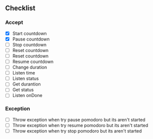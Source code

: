 ## Checklist

### Accept

- [x] Start countdown
- [x] Pause countdown
- [ ] Stop countdown
- [ ] Reset countdown
- [ ] Reset countdown
- [ ] Resume countdown
- [ ] Change duration
- [ ] Listen time
- [ ] Listen status
- [ ] Get durantion
- [ ] Get status
- [ ] Listen onDone

### Exception
- [ ] Throw exception when try pause pomodoro but its aren't started
- [ ] Throw exception when try resume pomodoro but its aren't started
- [ ] Throw exception when try stop pomodoro but its aren't started